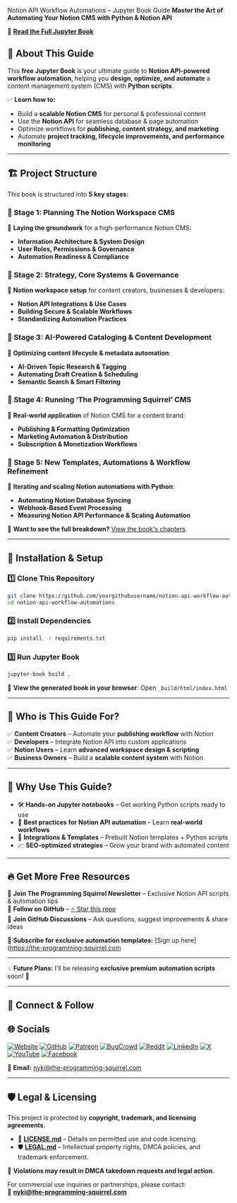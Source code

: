  Notion API Workflow Automations – Jupyter Book Guide
**Master the Art of Automating Your Notion CMS with Python & Notion API**

🔗 **[Read the Full Jupyter Book](https://the-programming-squirrel.github.io/notion-api-workflow-automations/)**

## 📌 About This Guide
This **free Jupyter Book** is your ultimate guide to **Notion API-powered workflow automation**, helping you **design, optimize, and automate** a content management system (CMS) with **Python scripts**.

✅ **Learn how to:**
- Build a **scalable Notion CMS** for personal & professional content
- Use the **Notion API** for seamless database & page automation
- Optimize workflows for **publishing, content strategy, and marketing**
- Automate **project tracking, lifecycle improvements, and performance monitoring**

---

## 🏗 Project Structure

This book is structured into **5 key stages**:

### 🔹 Stage 1: Planning The Notion Workspace CMS
📌 **Laying the groundwork** for a high-performance Notion CMS:
- **Information Architecture & System Design**
- **User Roles, Permissions & Governance**
- **Automation Readiness & Compliance**

### 🔹 Stage 2: Strategy, Core Systems & Governance
📌 **Notion workspace setup** for content creators, businesses & developers:
- **Notion API Integrations & Use Cases**
- **Building Secure & Scalable Workflows**
- **Standardizing Automation Practices**

### 🔹 Stage 3: AI-Powered Cataloging & Content Development
📌 **Optimizing content lifecycle & metadata automation**:
- **AI-Driven Topic Research & Tagging**
- **Automating Draft Creation & Scheduling**
- **Semantic Search & Smart Filtering**

### 🔹 Stage 4: Running ‘The Programming Squirrel’ CMS
📌 **Real-world application** of Notion CMS for a content brand:
- **Publishing & Formatting Optimization**
- **Marketing Automation & Distribution**
- **Subscription & Monetization Workflows**

### 🔹 Stage 5: New Templates, Automations & Workflow Refinement
📌 **Iterating and scaling Notion automations with Python**:
- **Automating Notion Database Syncing**
- **Webhook-Based Event Processing**
- **Measuring Notion API Performance & Scaling Automation**

📌 **Want to see the full breakdown?** [View the book's chapters](https://the-programming-squirrel.github.io/notion-api-workflow-automations/).

---

## 🔧 Installation & Setup

### 1️⃣ Clone This Repository
```sh
git clone https://github.com/yourgithubusername/notion-api-workflow-automations.git
cd notion-api-workflow-automations
```

### 2️⃣ Install Dependencies
```sh
pip install -r requirements.txt
```

### 3️⃣ Run Jupyter Book
```sh
jupyter-book build .
```
📌 **View the generated book in your browser**: Open `_build/html/index.html`

---

## 🚀 Who is This Guide For?
✅ **Content Creators** – Automate your **publishing workflow** with Notion  
✅ **Developers** – Integrate Notion API into custom applications  
✅ **Notion Users** – Learn **advanced workspace design & scripting**  
✅ **Business Owners** – Build a **scalable content system** with Notion  

---

## 🌟 Why Use This Guide?
- 🛠 **Hands-on Jupyter notebooks** – Get working Python scripts ready to use
- 🧠 **Best practices for Notion API automation** – Learn **real-world workflows**
- 🔗 **Integrations & Templates** – Prebuilt Notion templates + Python scripts
- 📈 **SEO-optimized strategies** – Grow your brand with automated content

---

## 🔥 Get More Free Resources
🔹 **Join The Programming Squirrel Newsletter** – Exclusive Notion API scripts & automation tips  
🔹 **Follow on GitHub** – [⭐ Star this repo](https://github.com/the-programming-squirrel/notion-api-workflow-automations)  
🔹 **Join GitHub Discussions** – Ask questions, suggest improvements & share ideas  

📧 **Subscribe for exclusive automation templates:** [Sign up here](https://the-programming-squirrel.com

---

💡 **Future Plans:** I'll be releasing **exclusive premium automation scripts** soon! 🚀  

---

## 🔗 Connect & Follow
## 🌐 Socials

[![Website](https://img.shields.io/badge/Website-000?style=for-the-badge&logo=vercel&logoColor=white)](https://the-programming-squirrel.com/)
[![GitHub](https://img.shields.io/badge/GitHub-000?style=for-the-badge&logo=github&logoColor=white)](https://github.com/The-Programming-Squirrel)
[![Patreon](https://img.shields.io/badge/Patreon-FF424D?style=for-the-badge&logo=patreon&logoColor=white)](https://github.com/The-Programming-Squirrel)
[![BugCrowd](https://img.shields.io/badge/BugCrowd-F26822?style=for-the-badge&logo=bugcrowd&logoColor=white)](https://bugcrowd.com/The-Programming-Squirrel)
[![Reddit](https://img.shields.io/badge/Reddit-FF4500?style=for-the-badge&logo=reddit&logoColor=white)](https://www.reddit.com/user/Programming-Squirrel/)
[![LinkedIn](https://img.shields.io/badge/LinkedIn-0A66C2?style=for-the-badge&logo=linkedin&logoColor=white)](https://www.linkedin.com/in/the-programming-squirrel/)
[![X](https://img.shields.io/badge/X-000?style=for-the-badge&logo=x&logoColor=white)](https://x.com/ProgramSquirrel)
[![YouTube](https://img.shields.io/badge/YouTube-FF0000?style=for-the-badge&logo=youtube&logoColor=white)](https://www.youtube.com/channel/UCdyKu5Bz2zV-vrwVUuiueQw)
[![Facebook](https://img.shields.io/badge/Facebook-1877F2?style=for-the-badge&logo=facebook&logoColor=white)](https://www.facebook.com/profile.php?id=61567216955618)

📩 **Email:** [nyki@the-programming-squirrel.com](mailto:nyki@the-programming-squirrel.com)  

---

## 🛡️ Legal & Licensing  

This project is protected by **copyright, trademark, and licensing agreements**.  

- 📜 **[LICENSE.md](./LICENSE.md)** – Details on permitted use and code licensing.  
- 🛡️ **[LEGAL.md](./LEGAL.md)** – Intellectual property rights, DMCA policies, and trademark enforcement.  

📌 **Violations may result in DMCA takedown requests and legal action.**  

For commercial use inquiries or partnerships, please contact:  
📩 **[nyki@the-programming-squirrel.com](mailto:nyki@the-programming-squirrel.com)**  